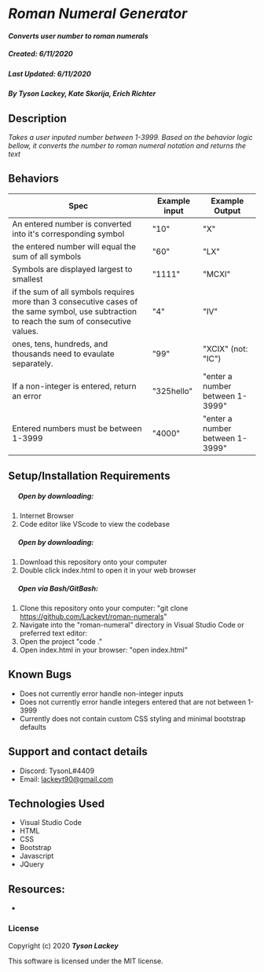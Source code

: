 #  _Roman Numeral Generator_

#### _Converts user number to roman numerals_
##### __Created:__ 6/11/2020
##### __Last Updated:__ 6/11/2020 
##### By _**Tyson Lackey, Kate Skorija, Erich Richter**_  

## Description

_Takes a user inputed number between 1-3999. Based on the behavior logic bellow, it converts the number to roman numeral notation and returns the text_

## Behaviors

| Spec| Example input | Example Output
| ----------- | ----------- | ----------- |
| An entered number is converted into it's corresponding symbol | "10" | "X" |
| the entered number will equal the sum of all symbols | "60" | "LX" |
| Symbols are displayed largest to smallest | "1111" | "MCXI" |
| if the sum of all symbols requires more than 3 consecutive cases of the same symbol, use subtraction to reach the sum of consecutive values. | "4" | "IV" |
| ones, tens, hundreds, and thousands need to evaulate separately. | "99" | "XCIX" (not: "IC") |
| If a non-integer is entered, return an error | "325hello" | "enter a number between 1-3999" |
| Entered numbers must be between 1-3999 | "4000" | "enter a number between 1-3999" |

## Setup/Installation Requirements

##### &nbsp;&nbsp;&nbsp;&nbsp;&nbsp;&nbsp;Open by downloading:
1. Internet Browser
2. Code editor like VScode to view the codebase

##### &nbsp;&nbsp;&nbsp;&nbsp;&nbsp;&nbsp;Open by downloading:

1. Download this repository onto your computer
2. Double click index.html to open it in your web browser

##### &nbsp;&nbsp;&nbsp;&nbsp;&nbsp;&nbsp;Open via Bash/GitBash:

1. Clone this repository onto your computer:
    "git clone https://github.com/Lackeyt/roman-numerals"
2. Navigate into the "roman-numeral" directory in Visual Studio Code or preferred text editor:
3. Open the project
    "code ."
3. Open index.html in your browser:
    "open index.html"


## Known Bugs

* Does not currently error handle non-integer inputs
* Does not currently error handle integers entered that are not between 1-3999
* Currently does not contain custom CSS styling and minimal bootstrap defaults

## Support and contact details

* Discord: TysonL#4409
* Email: lackeyt90@gmail.com


## Technologies Used

* Visual Studio Code
* HTML
* CSS
* Bootstrap
* Javascript
* JQuery

## Resources:

* 

### License

Copyright (c) 2020 **_Tyson Lackey_**

This software is licensed under the MIT license.